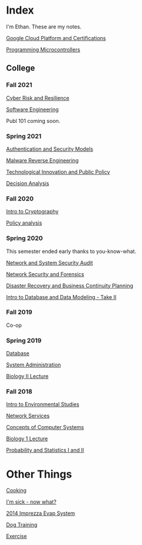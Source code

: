 # Index

I'm Ethan. These are my notes.

[Google Cloud Platform and Certifications](./content/gcp/index.md)

[Programming Microcontrollers](./content/esp32/index.md)

## College

### Fall 2021

[Cyber Risk and Resilience](./content/s8/cyber/index.md)

[Software Engineering](./content/s8/swen/index.md)

Publ 101 coming soon.

### Spring 2021

[Authentication and Security Models](./content/s7/auth/index.md)

[Malware Reverse Engineering](./content/s7/malware/index.md)

[Technological Innovation and Public Policy](./content/s7/policy/index.md)

[Decision Analysis](./content/s7/decisions/index.md)

### Fall 2020

[Intro to Cryptography](./content/s6/crypto/index.md)

[Policy analysis](./content/s6/policy/index.md)

### Spring 2020

This semester ended early thanks to you-know-what.

[Network and System Security Audit](./content/s5/audit/index.md)

[Network Security and Forensics](./content/s5/NetSecForensics/index.md)

[Disaster Recovery and Business Continuity Planning](./content/s5/bcpdr/index.md)

[Intro to Database and Data Modeling - Take II](./content/s5/database/index.md)

### Fall 2019

Co-op

### Spring 2019

[Database](./content/s4/database/index.md)

[System Administration](./content/s4/sysadmin/index.md)

[Biology II Lecture](./content/s4/bio/index.md)

### Fall 2018

[Intro to Environmental Studies](./content/s3/envi/index.md)

[Network Services](./content/s3/ns/index.md)

[Concepts of Computer Systems](./content/s3/cs/index.md)

[Biology 1 Lecture](./content/s3/bio/index.md)

[Probability and Statistics I and II](./content/s3/ps/index.md)

# Other Things

[Cooking](./content/cooking/index.md)

[I'm sick - now what?](./content/other/sick.md)

[2014 Imprezza Evap System](./content/other/imprezza_evap.md)

[Dog Training](./content/other/dog.md)

[Exercise](./content/other/workout.md)
